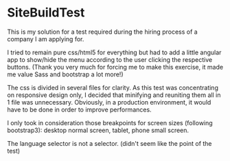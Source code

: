 # SiteBuildTest
This is my solution for a test required during the hiring process of a company I am applying for.

I tried to remain pure css/html5 for everything but had to add a little angular app to show/hide the menu according to the user clicking the respective buttons.
(Thank you very much for forcing me to make this exercise, it made me value Sass and bootstrap a lot more!)

The css is divided in several files for clarity. As this test was concentrating on responsive design only, I decided that minifying and reuniting them all in 1 file was unnecessary. Obviously, in a production environment, it would have to be done in order to improve performances.

I only took in consideration those breakpoints for screen sizes (following bootstrap3): desktop normal screen, tablet, phone small screen.

The language selector is not a selector. (didn't seem like the point of the test)